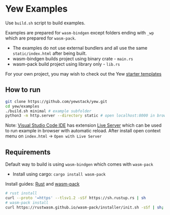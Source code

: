 # Yew Examples

Use `build.sh` script to build examples. 

Examples are prepared for `wasm-bindgen` except folders ending with `_wp` which are prepared for `wasm-pack`.

- The examples do not use external bundlers and all use the same `static/index.html` after being built.
- wasm-bindgen builds project using binary crate - `main.rs`
- wasm-pack build project using library only - `lib.rs`

For your own project, you may wish to check out the Yew [starter templates](https://yew.rs/docs/getting-started/starter-templates)


## How to run

```sh
git clone https://github.com/yewstack/yew.git
cd yew/examples
./build.sh minimal # example subfolder
python3 -m http.server --directory static # open localhost:8000 in browser
```


Note: [Visual Studio Code IDE](https://code.visualstudio.com/) has extension [Live Server](https://marketplace.visualstudio.com/items?itemName=ritwickdey.LiveServer) which can be used to run example in browser with automatic reload. After install open context menu on `index.html` -> `Open with Live Server`

## Requirements

Default way to build is using `wasm-bindgen` which comes with `wasm-pack`

- Install using cargo: `cargo install wasm-pack`

Install guides: [Rust](https://www.rust-lang.org/learn/get-started) and [wasm-pack](https://rustwasm.github.io/wasm-pack/installer/)

```bash
# rust install
curl --proto '=https' --tlsv1.2 -sSf https://sh.rustup.rs | sh
# wasm-pack install
curl https://rustwasm.github.io/wasm-pack/installer/init.sh -sSf | sh;
```
